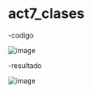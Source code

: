 # act7_clases

-codigo

![image](https://github.com/user-attachments/assets/d55c43af-6f0d-44ea-a70f-346953b0f8f5)

-resultado

![image](https://github.com/user-attachments/assets/329c36d4-493f-40ae-a537-87936d2d05dd)
